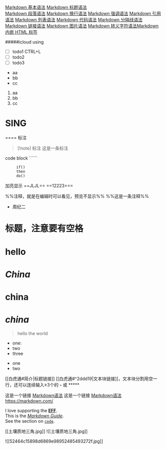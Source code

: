 [Markdown 基本语法](https://markdown.com.cn/basic-syntax/)
[Markdown 标题语法](https://markdown.com.cn/basic-syntax/headings.html)    
[Markdown 段落语法](https://markdown.com.cn/basic-syntax/paragraphs.html)
[Markdown 换行语法](https://markdown.com.cn/basic-syntax/line-breaks.html)
[Markdown 强调语法](https://markdown.com.cn/basic-syntax/emphasis.html)
[Markdown 引用语法](https://markdown.com.cn/basic-syntax/blockquotes.html)
[Markdown 列表语法](https://markdown.com.cn/basic-syntax/lists.html)
[Markdown 代码语法](https://markdown.com.cn/basic-syntax/code.html)
[Markdown 分隔线语法](https://markdown.com.cn/basic-syntax/horizontal-rules.html)
[Markdown 链接语法](https://markdown.com.cn/basic-syntax/links.html)
[Markdown 图片语法](https://markdown.com.cn/basic-syntax/images.html)
[Markdown 转义字符语法](https://markdown.com.cn/basic-syntax/escaping-characters.html)[Markdown 内嵌 HTML 标签](https://markdown.com.cn/basic-syntax/htmls.html)



#####icloud using

- [ ] todo1  CTRL+L 
- [ ] todo2
- [ ] todo3
- aa
- bb
- cc
1. aa
2. bb
3. cc

# SING
====
标注
> [!note] 标注 
> 这是一条标注

code block   ``````
``` code
     if()
     then 
     do()
```



加亮显示
==JLJL==
==12223===

%%注释，就是在编辑时可以看见，预览不显示%%
\%%这是一条注释%%

 - 周纪二

# 标题，注意要有空格
# hello
# *China*
# **china**
# ***china***
>hello
>the
>world

* one:
* two
* three

- one
- two

[[白虎通#简介|标题链接]]
[[白虎通#^2ddd19|文本块链接]]，文本块分割用空一行，还可以连续输入≥3个的 **-** 或 *****




这是一个链接 [Markdown语法](https://markdown.com.cn/ )
这是一个链接 [Markdown语法](https://markdown.com.cn/ "最好的markdown教程")
<https://markdown.com/>

  
I love supporting the **[EFF](https://eff.org/)**.  
This is the _[Markdown Guide](https://www.markdownguide.org/)_.  
See the section on [`code`](https://markdown.com.cn/basic-syntax/links.html#code).


[[土壤质地三角.jpg]]
![[土壤质地三角.jpg]]


![[52464c15898d6869e98952485493272f.jpg]]